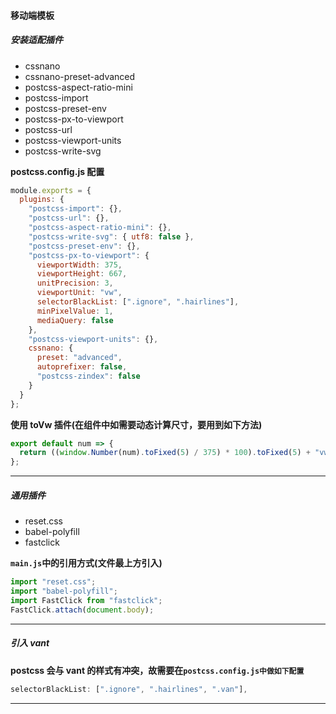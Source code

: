 #### 移动端模板

##### 安装适配插件

- cssnano
- cssnano-preset-advanced
- postcss-aspect-ratio-mini
- postcss-import
- postcss-preset-env
- postcss-px-to-viewport
- postcss-url
- postcss-viewport-units
- postcss-write-svg

**postcss.config.js 配置**

```javascript
module.exports = {
  plugins: {
    "postcss-import": {},
    "postcss-url": {},
    "postcss-aspect-ratio-mini": {},
    "postcss-write-svg": { utf8: false },
    "postcss-preset-env": {},
    "postcss-px-to-viewport": {
      viewportWidth: 375,
      viewportHeight: 667,
      unitPrecision: 3,
      viewportUnit: "vw",
      selectorBlackList: [".ignore", ".hairlines"],
      minPixelValue: 1,
      mediaQuery: false
    },
    "postcss-viewport-units": {},
    cssnano: {
      preset: "advanced",
      autoprefixer: false,
      "postcss-zindex": false
    }
  }
};
```

**使用 toVw 插件(在组件中如需要动态计算尺寸，要用到如下方法)**

```javascript
export default num => {
  return ((window.Number(num).toFixed(5) / 375) * 100).toFixed(5) + "vw";
};
```

---

##### 通用插件

- reset.css
- babel-polyfill
- fastclick

**`main.js`中的引用方式(文件最上方引入)**

```javascript
import "reset.css";
import "babel-polyfill";
import FastClick from "fastclick";
FastClick.attach(document.body);
```

---

##### 引入 vant

**postcss 会与 vant 的样式有冲突，故需要在`postcss.config.js中做如下配置`**

```javascript
selectorBlackList: [".ignore", ".hairlines", ".van"],
```

---
